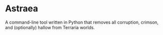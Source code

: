 # Astraea
A command-line tool written in Python that removes all corruption, crimson, and (optionally) hallow from Terraria worlds.
